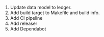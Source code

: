 1. Update data model to ledger.
2. Add build target to Makefile and build info.
3. Add CI pipeline
4. Add releaser
5. Add Dependabot